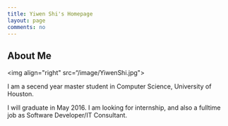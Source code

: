 ```yaml
---
title: Yiwen Shi's Homepage
layout: page
comments: no
---
```

## About Me

<img align="right" src=“/image/YiwenShi.jpg">

I am a secend year master student in Computer Science, University of Houston.

I will graduate in May 2016. I am looking for internship, and also a fulltime job as Software Developer/IT Consultant.